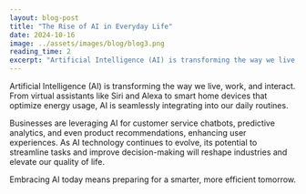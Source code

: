 ```yaml
---
layout: blog-post
title: "The Rise of AI in Everyday Life"
date: 2024-10-16
image: ../assets/images/blog/blog3.png
reading_time: 2
excerpt: "Artificial Intelligence (AI) is transforming the way we live, work, and interact."
---
```


<!-- Full blog content starts here -->
Artificial Intelligence (AI) is transforming the way we live, work, and interact. From virtual assistants like Siri and Alexa to smart home devices that optimize energy usage, AI is seamlessly integrating into our daily routines.

Businesses are leveraging AI for customer service chatbots, predictive analytics, and even product recommendations, enhancing user experiences. As AI technology continues to evolve, its potential to streamline tasks and improve decision-making will reshape industries and elevate our quality of life.

Embracing AI today means preparing for a smarter, more efficient tomorrow.
